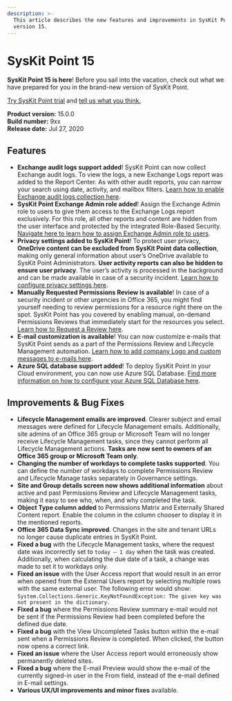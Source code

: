 ```yaml
---
description: >-
  This article describes the new features and improvements in SysKit Point
  version 15.
---
```


# SysKit Point 15

**SysKit Point 15 is here**! Before you sail into the vacation, check out what we have prepared for you in the brand-new version of SysKit Point.

[Try SysKit Point trial](https://www.syskit.com/products/point/request-a-free-trial/) and [tell us what you think.](https://www.syskit.com/company/contact-us/)

**Product version:** 15.0.0  
**Build number:** 9xx  
**Release date:** Jul 27, 2020

## Features

* **Exchange audit logs support added**! SysKit Point can now collect Exchange audit logs. To view the logs, a new Exchange Logs report was added to the Report Center. As with other audit reports, you can narrow your search using date, activity, and mailbox filters. [Learn how to enable Exchange audit logs collection here](point-15-release-note.md).
* **SysKit Point Exchange Admin role added**! Assign the Exchange Admin role to users to give them access to the Exchange Logs report exclusively. For this role, all other reports and content are hidden from the user interface and protected by the integrated Role-Based Security. [Navigate here to learn how to assign Exchange Admin role to users](point-15-release-note.md).
* **Privacy settings added to SysKit Point**! To protect user privacy, **OneDrive content can be excluded from SysKit Point data collection**, making only general information about user’s OneDrive available to SysKit Point Administrators. **User activity reports can also be hidden to ensure user privacy**. The user’s activity is processed in the background and can be made available in case of a security incident. [Learn how to configure privacy settings here](point-15-release-note.md).
* **Manually Requested Permissions Review is available**! In case of a security incident or other urgencies in Office 365, you might find yourself needing to review permissions for a resource right there on the spot. SysKit Point has you covered by enabling manual, on-demand Permissions Reviews that immediately start for the resources you select. [Learn how to Request a Review here](point-15-release-note.md).
* **E-mail customization is available**! You can now customize e-mails that SysKit Point sends as a part of the Permissions Review and Lifecycle Management automation. [Learn how to add company Logo and custom messages to e-mails here](point-15-release-note.md).
* **Azure SQL database support added**! To deploy SysKit Point in your Cloud environment, you can now use Azure SQL Database. [Find more information on how to configure your Azure SQL Database here](point-15-release-note.md).

## Improvements & Bug Fixes

* **Lifecycle Management emails are improved**. Clearer subject and email messages were defined for Lifecycle Management emails. Additionally, site admins of an Office 365 group or Microsoft Team will no longer receive Lifecycle Management tasks, since they cannot perform all Lifecycle Management actions. **Tasks are now sent to owners of an Office 365 group or Microsoft Team only**.
* **Changing the number of workdays to complete tasks supported**. You can define the number of workdays to complete Permissions Review and Lifecycle Manage tasks separately in Governance settings.
* **Site and Group details screen now shows additional information** about active and past Permissions Review and Lifecycle Management tasks, making it easy to see who, when, and why completed the task.
* **Object Type column added** to Permissions Matrix and Externally Shared Content report. Enable the column in the column chooser to display it in the mentioned reports.
* **Office 365 Data Sync improved**. Changes in the site and tenant URLs no longer cause duplicate entries in SysKit Point.
* **Fixed a bug** with the Lifecycle Management tasks, where the request date was incorrectly set to `today – 1 day` when the task was created. Additionally, when calculating the due date of a task, a change was made to set it to workdays only.
* **Fixed an issue** with the User Access report that would result in an error when opened from the External Users report by selecting multiple rows with the same external user. The following error would show: `System.Collections.Generic.KeyNotFoundException: The given key was not present in the dictionary.`
* **Fixed a bug** where the Permissions Review summary e-mail would not be sent if the Permissions Review had been completed before the defined due date.
* **Fixed a bug** with the View Uncompleted Tasks button within the e-mail sent when a Permissions Review is completed. When clicked, the button now opens a correct link.
* **Fixed an issue** where the User Access report would erroneously show permanently deleted sites.
* **Fixed a bug** where the E-mail Preview would show the e-mail of the currently signed-in user in the From field, instead of the e-mail defined in E-mail settings.
* **Various UX/UI improvements and minor fixes** available.

